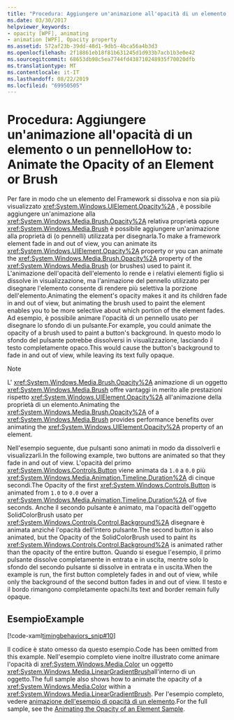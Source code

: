 ```yaml
---
title: "Procedura: Aggiungere un'animazione all'opacità di un elemento o un pennello"
ms.date: 03/30/2017
helpviewer_keywords:
- opacity [WPF], animating
- animation [WPF], Opacity property
ms.assetid: 572af23b-39dd-48d1-9db5-4bca56a4b3d3
ms.openlocfilehash: 2f18861eb18f81b631245d1d933b7acb1b3e0e42
ms.sourcegitcommit: 68653db98c5ea7744fd438710248935f70020dfb
ms.translationtype: MT
ms.contentlocale: it-IT
ms.lasthandoff: 08/22/2019
ms.locfileid: "69950505"
---
```

# <a name="how-to-animate-the-opacity-of-an-element-or-brush"></a><span data-ttu-id="e5150-102">Procedura: Aggiungere un'animazione all'opacità di un elemento o un pennello</span><span class="sxs-lookup"><span data-stu-id="e5150-102">How to: Animate the Opacity of an Element or Brush</span></span>
<span data-ttu-id="e5150-103">Per fare in modo che un elemento del Framework si dissolva e non sia più visualizzato <xref:System.Windows.UIElement.Opacity%2A> , è possibile aggiungere un'animazione alla <xref:System.Windows.Media.Brush.Opacity%2A> relativa proprietà oppure <xref:System.Windows.Media.Brush> è possibile aggiungere un'animazione alla proprietà di (o pennelli) utilizzata per disegnarla.</span><span class="sxs-lookup"><span data-stu-id="e5150-103">To make a framework element fade in and out of view, you can animate its <xref:System.Windows.UIElement.Opacity%2A> property or you can animate the <xref:System.Windows.Media.Brush.Opacity%2A> property of the <xref:System.Windows.Media.Brush> (or brushes) used to paint it.</span></span> <span data-ttu-id="e5150-104">L'animazione dell'opacità dell'elemento lo rende e i relativi elementi figlio si dissolve in visualizzazione, ma l'animazione del pennello utilizzato per disegnare l'elemento consente di rendere più selettiva la porzione dell'elemento.</span><span class="sxs-lookup"><span data-stu-id="e5150-104">Animating the element's opacity makes it and its children fade in and out of view, but animating the brush used to paint the element enables you to be more selective about which portion of the element fades.</span></span> <span data-ttu-id="e5150-105">Ad esempio, è possibile animare l'opacità di un pennello usato per disegnare lo sfondo di un pulsante.</span><span class="sxs-lookup"><span data-stu-id="e5150-105">For example, you could animate the opacity of a brush used to paint a button's background.</span></span> <span data-ttu-id="e5150-106">In questo modo lo sfondo del pulsante potrebbe dissolversi in visualizzazione, lasciando il testo completamente opaco.</span><span class="sxs-lookup"><span data-stu-id="e5150-106">This would cause the button's background to fade in and out of view, while leaving its text fully opaque.</span></span>  
  
> [!NOTE]
> <span data-ttu-id="e5150-107">L' <xref:System.Windows.Media.Brush.Opacity%2A> animazione di un oggetto <xref:System.Windows.Media.Brush> offre vantaggi in merito alle prestazioni rispetto <xref:System.Windows.UIElement.Opacity%2A> all'animazione della proprietà di un elemento.</span><span class="sxs-lookup"><span data-stu-id="e5150-107">Animating the <xref:System.Windows.Media.Brush.Opacity%2A> of a <xref:System.Windows.Media.Brush> provides performance benefits over animating the <xref:System.Windows.UIElement.Opacity%2A> property of an element.</span></span>  
  
 <span data-ttu-id="e5150-108">Nell'esempio seguente, due pulsanti sono animati in modo da dissolverli e visualizzarli.</span><span class="sxs-lookup"><span data-stu-id="e5150-108">In the following example, two buttons are animated so that they fade in and out of view.</span></span> <span data-ttu-id="e5150-109">L'opacità del primo <xref:System.Windows.Controls.Button> viene animata da `1.0` a `0.0` più <xref:System.Windows.Media.Animation.Timeline.Duration%2A> di cinque secondi.</span><span class="sxs-lookup"><span data-stu-id="e5150-109">The Opacity of the first <xref:System.Windows.Controls.Button> is animated from `1.0` to `0.0` over a <xref:System.Windows.Media.Animation.Timeline.Duration%2A> of five seconds.</span></span> <span data-ttu-id="e5150-110">Anche il secondo pulsante è animato, ma l'opacità dell'oggetto SolidColorBrush usato per <xref:System.Windows.Controls.Control.Background%2A> disegnare è animata anziché l'opacità dell'intero pulsante.</span><span class="sxs-lookup"><span data-stu-id="e5150-110">The second button is also animated, but the Opacity of the SolidColorBrush used to paint its <xref:System.Windows.Controls.Control.Background%2A> is animated rather than the opacity of the entire button.</span></span> <span data-ttu-id="e5150-111">Quando si esegue l'esempio, il primo pulsante dissolve completamente in entrata e in uscita, mentre solo lo sfondo del secondo pulsante si dissolve in entrata e in uscita.</span><span class="sxs-lookup"><span data-stu-id="e5150-111">When the example is run, the first button completely fades in and out of view, while only the background of the second button fades in and out of view.</span></span> <span data-ttu-id="e5150-112">Il testo e il bordo rimangono completamente opachi.</span><span class="sxs-lookup"><span data-stu-id="e5150-112">Its text and border remain fully opaque.</span></span>  
  
## <a name="example"></a><span data-ttu-id="e5150-113">Esempio</span><span class="sxs-lookup"><span data-stu-id="e5150-113">Example</span></span>  
 [!code-xaml[timingbehaviors_snip#10](~/samples/snippets/csharp/VS_Snippets_Wpf/timingbehaviors_snip/CSharp/OpacityAnimationExample.xaml#10)]  
  
 <span data-ttu-id="e5150-114">Il codice è stato omesso da questo esempio.</span><span class="sxs-lookup"><span data-stu-id="e5150-114">Code has been omitted from this example.</span></span> <span data-ttu-id="e5150-115">Nell'esempio completo viene inoltre illustrato come animare l'opacità di <xref:System.Windows.Media.Color> un oggetto <xref:System.Windows.Media.LinearGradientBrush>all'interno di un oggetto.</span><span class="sxs-lookup"><span data-stu-id="e5150-115">The full sample also shows how to animate the opacity of a <xref:System.Windows.Media.Color> within a <xref:System.Windows.Media.LinearGradientBrush>.</span></span>  <span data-ttu-id="e5150-116">Per l'esempio completo, vedere [animazione dell'esempio di opacità di un elemento](https://github.com/Microsoft/WPF-Samples/tree/master/Animation/OpacityAnimation).</span><span class="sxs-lookup"><span data-stu-id="e5150-116">For the full sample, see the [Animating the Opacity of an Element Sample](https://github.com/Microsoft/WPF-Samples/tree/master/Animation/OpacityAnimation).</span></span>

